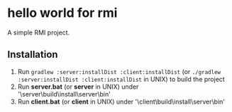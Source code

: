 # hello world for rmi
A simple RMI project.

## Installation
1. Run `gradlew :server:installDist :client:installDist` (or `./gradlew :server:installDist :client:installDist` in UNIX) to build the project
2. Run **server.bat** (or **server** in UNIX) under '\server\build\install\server\bin'
3. Run **client.bat** (or **client** in UNIX) under '\client\build\install\server\bin'



